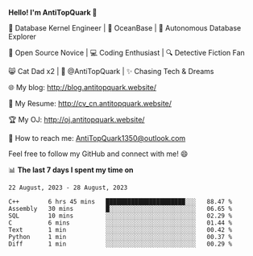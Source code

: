 
**Hello! I'm AntiTopQuark 👋**

🔧 Database Kernel Engineer | 🌊 OceanBase | 🤖 Autonomous Database Explorer

🌱 Open Source Novice | 💻 Coding Enthusiast | 🔍 Detective Fiction Fan

😸 Cat Dad x2 | 🎉 @AntiTopQuark | ✨ Chasing Tech & Dreams

🌐 My blog: http://blog.antitopquark.website/

📄 My Resume: http://cv_cn.antitopquark.website/

🏆 My OJ: http://oj.antitopquark.website/

📧 How to reach me: AntiTopQuark1350@outlook.com

Feel free to follow my GitHub and connect with me! 😄

📊 **The last 7 days I spent my time on** 

<!--START_SECTION:waka-->
```text
22 August, 2023 - 28 August, 2023

C++        6 hrs 45 mins   ██████████████████████░░░   88.47 % 
Assembly   30 mins         █░░░░░░░░░░░░░░░░░░░░░░░░   06.65 % 
SQL        10 mins         ░░░░░░░░░░░░░░░░░░░░░░░░░   02.29 % 
C          6 mins          ░░░░░░░░░░░░░░░░░░░░░░░░░   01.44 % 
Text       1 min           ░░░░░░░░░░░░░░░░░░░░░░░░░   00.42 % 
Python     1 min           ░░░░░░░░░░░░░░░░░░░░░░░░░   00.37 % 
Diff       1 min           ░░░░░░░░░░░░░░░░░░░░░░░░░   00.29 %
```
<!--END_SECTION:waka-->


